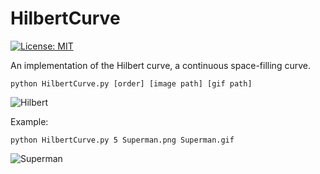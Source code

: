 # HilbertCurve
[![License: MIT](https://img.shields.io/badge/License-MIT-yellow.svg)](https://opensource.org/licenses/MIT)

An implementation of the Hilbert curve, a continuous space-filling curve.

```shell
python HilbertCurve.py [order] [image path] [gif path]
````

![Hilbert](https://github.com/damuopel/HilbertCurve/blob/master/Hilbert.gif)

Example:

```shell
python HilbertCurve.py 5 Superman.png Superman.gif
````

![Superman](https://github.com/damuopel/HilbertCurve/blob/master/Superman.gif)